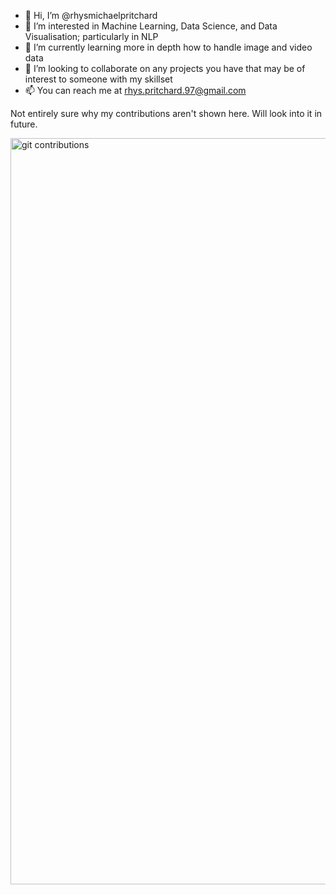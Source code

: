 - 👋 Hi, I’m @rhysmichaelpritchard
- 👀 I’m interested in Machine Learning, Data Science, and Data Visualisation; particularly in NLP
- 🌱 I’m currently learning more in depth how to handle image and video data
- 💞️ I’m looking to collaborate on any projects you have that may be of interest to someone with my skillset
- 📫 You can reach me at rhys.pritchard.97@gmail.com

<!---
rhysmichaelpritchard/rhysmichaelpritchard is a ✨ special ✨ repository because its `README.md` (this file) appears on your GitHub profile.
You can click the Preview link to take a look at your changes.
--->

Not entirely sure why my contributions aren't shown here. Will look into it in future.

<img width="1194" alt="git contributions" src="https://user-images.githubusercontent.com/27611740/196977033-cc76be60-da35-4065-8dbb-81a2881da0dd.png">
